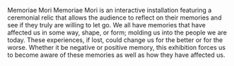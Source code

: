 Memoriae Mori
Memoriae Mori is an interactive installation featuring a ceremonial relic that allows the audience to reflect on their memories and see if they truly are willing to let go. We all have memories that have affected us in some way, shape, or form; molding us into the people we are today. These experiences, if lost, could change us for the better or for the worse. Whether it be negative or positive memory, this exhibition forces us to become aware of these memories as well as how they have affected us.
